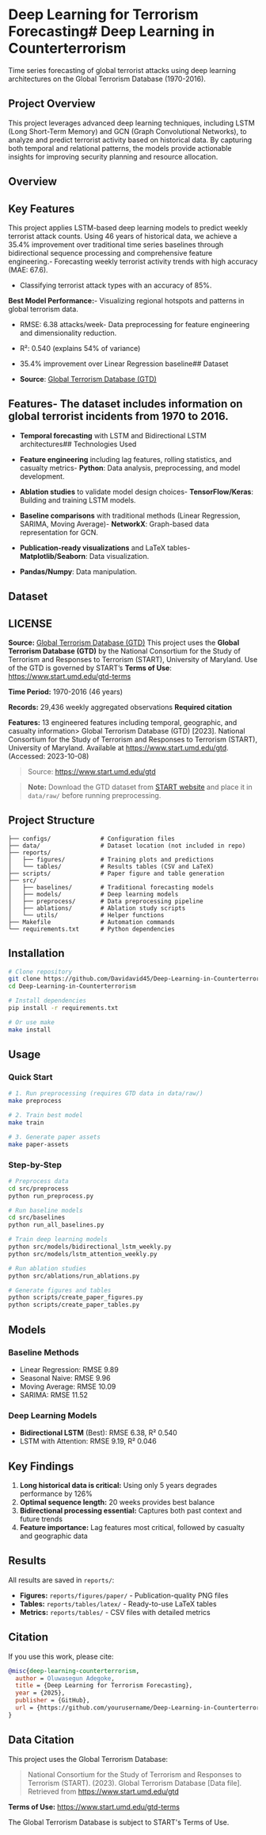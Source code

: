 # Deep Learning for Terrorism Forecasting# Deep Learning in Counterterrorism

Time series forecasting of global terrorist attacks using deep learning architectures on the Global Terrorism Database (1970-2016).

## Project Overview

This project leverages advanced deep learning techniques, including LSTM (Long Short-Term Memory) and GCN (Graph Convolutional Networks), to analyze and predict terrorist activity based on historical data. By capturing both temporal and relational patterns, the models provide actionable insights for improving security planning and resource allocation.

## Overview

## Key Features

This project applies LSTM-based deep learning models to predict weekly terrorist attack counts. Using 46 years of historical data, we achieve a 35.4% improvement over traditional time series baselines through bidirectional sequence processing and comprehensive feature engineering.- Forecasting weekly terrorist activity trends with high accuracy (MAE: 67.6).

- Classifying terrorist attack types with an accuracy of 85%.

**Best Model Performance:**- Visualizing regional hotspots and patterns in global terrorism data.

- RMSE: 6.38 attacks/week- Data preprocessing for feature engineering and dimensionality reduction.

- R²: 0.540 (explains 54% of variance)

- 35.4% improvement over Linear Regression baseline## Dataset

- **Source**: [Global Terrorism Database (GTD)](https://www.start.umd.edu/gtd)

## Features- The dataset includes information on global terrorist incidents from 1970 to 2016.


- **Temporal forecasting** with LSTM and Bidirectional LSTM architectures## Technologies Used

- **Feature engineering** including lag features, rolling statistics, and casualty metrics- **Python**: Data analysis, preprocessing, and model development.

- **Ablation studies** to validate model design choices- **TensorFlow/Keras**: Building and training LSTM models.

- **Baseline comparisons** with traditional methods (Linear Regression, SARIMA, Moving Average)- **NetworkX**: Graph-based data representation for GCN.

- **Publication-ready visualizations** and LaTeX tables- **Matplotlib/Seaborn**: Data visualization.

- **Pandas/Numpy**: Data manipulation.

## Dataset

## LICENSE

**Source:** [Global Terrorism Database (GTD)](https://www.start.umd.edu/gtd)  This project uses the **Global Terrorism Database (GTD)** by the National Consortium for the Study of Terrorism and Responses to Terrorism (START), University of Maryland. Use of the GTD is governed by START’s **Terms of Use**: https://www.start.umd.edu/gtd-terms

**Time Period:** 1970-2016 (46 years)  

**Records:** 29,436 weekly aggregated observations  **Required citation**  

**Features:** 13 engineered features including temporal, geographic, and casualty information> Global Terrorism Database (GTD) [2023]. National Consortium for the Study of Terrorism and Responses to Terrorism (START), University of Maryland. Available at https://www.start.umd.edu/gtd. (Accessed: 2023-10-08)

> Source: https://www.start.umd.edu/gtd  

> **Note:** Download the GTD dataset from [START website](https://www.start.umd.edu/gtd) and place it in `data/raw/` before running preprocessing.

## Project Structure

```
├── configs/              # Configuration files
├── data/                 # Dataset location (not included in repo)
├── reports/
│   ├── figures/          # Training plots and predictions
│   └── tables/           # Results tables (CSV and LaTeX)
├── scripts/              # Paper figure and table generation
├── src/
│   ├── baselines/        # Traditional forecasting models
│   ├── models/           # Deep learning models
│   ├── preprocess/       # Data preprocessing pipeline
│   ├── ablations/        # Ablation study scripts
│   └── utils/            # Helper functions
├── Makefile              # Automation commands
└── requirements.txt      # Python dependencies
```

## Installation

```bash
# Clone repository
git clone https://github.com/Davidavid45/Deep-Learning-in-Counterterrorism.git
cd Deep-Learning-in-Counterterrorism

# Install dependencies
pip install -r requirements.txt

# Or use make
make install
```

## Usage

### Quick Start

```bash
# 1. Run preprocessing (requires GTD data in data/raw/)
make preprocess

# 2. Train best model
make train

# 3. Generate paper assets
make paper-assets
```

### Step-by-Step

```bash
# Preprocess data
cd src/preprocess
python run_preprocess.py

# Run baseline models
cd src/baselines
python run_all_baselines.py

# Train deep learning models
python src/models/bidirectional_lstm_weekly.py
python src/models/lstm_attention_weekly.py

# Run ablation studies
python src/ablations/run_ablations.py

# Generate figures and tables
python scripts/create_paper_figures.py
python scripts/create_paper_tables.py
```

## Models

### Baseline Methods
- Linear Regression: RMSE 9.89
- Seasonal Naive: RMSE 9.96
- Moving Average: RMSE 10.09
- SARIMA: RMSE 11.52

### Deep Learning Models
- **Bidirectional LSTM** (Best): RMSE 6.38, R² 0.540
- LSTM with Attention: RMSE 9.19, R² 0.046

## Key Findings

1. **Long historical data is critical:** Using only 5 years degrades performance by 126%
2. **Optimal sequence length:** 20 weeks provides best balance
3. **Bidirectional processing essential:** Captures both past context and future trends
4. **Feature importance:** Lag features most critical, followed by casualty and geographic data

## Results

All results are saved in `reports/`:
- **Figures:** `reports/figures/paper/` - Publication-quality PNG files
- **Tables:** `reports/tables/latex/` - Ready-to-use LaTeX tables
- **Metrics:** `reports/tables/` - CSV files with detailed metrics


## Citation

If you use this work, please cite:

```bibtex
@misc{deep-learning-counterterrorism,
  author = Oluwasegun Adegoke,
  title = {Deep Learning for Terrorism Forecasting},
  year = {2025},
  publisher = {GitHub},
  url = {https://github.com/yourusername/Deep-Learning-in-Counterterrorism}
}
```

## Data Citation

This project uses the Global Terrorism Database:

> National Consortium for the Study of Terrorism and Responses to Terrorism (START). (2023). Global Terrorism Database [Data file]. Retrieved from https://www.start.umd.edu/gtd

**Terms of Use:** https://www.start.umd.edu/gtd-terms

The Global Terrorism Database is subject to START's Terms of Use.
